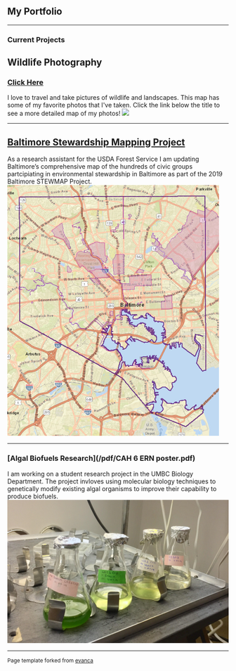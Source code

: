 ## My Portfolio

---

### Current Projects 

## Wildlife Photography
### [Click Here](/project_photos/index1.md)
I love to travel and take pictures of wildlife and landscapes. This map has some of my favorite photos that I've taken. Click the link below the title to see a more detailed map of my photos!
<img src="images/PhotoMap.png?raw=true"/>

---
## [Baltimore Stewardship Mapping Project](https://www.nrs.fs.fed.us/stew-map/baltimore/)
As a research assistant for the USDA Forest Service I am updating Baltimore’s comprehensive map of the hundreds of civic groups partcipiating in environmental stewardship in Baltimore as part of the 2019 Baltimore STEWMAP Project. 
<img src="images/Screenshot (92).png?raw=true"/>

---
### [Algal Biofuels Research](/pdf/CAH 6 ERN poster.pdf)
I am working on a student research project in the UMBC Biology Department. The project invloves using molecular biology techniques to genetically modify existing algal organisms to improve their capability to produce biofuels.
<img src="images/algae culture.jpg?raw=true"/>

---
<p style="font-size:12px">Page template forked from <a href="https://github.com/evanca/quick-portfolio">evanca</a></p>
<!-- Remove above link if you don't want to attibute -->

